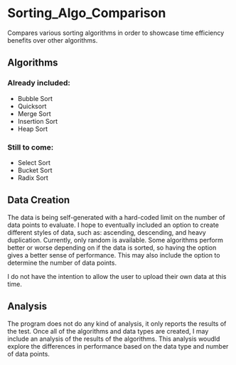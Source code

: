 # Sorting_Algo_Comparison

Compares various sorting algorithms in order to showcase time efficiency benefits over other algorithms. 

## Algorithms

### Already included:
- Bubble Sort
- Quicksort
- Merge Sort
- Insertion Sort
- Heap Sort

### Still to come:
- Select Sort
- Bucket Sort
- Radix Sort

## Data Creation

The data is being self-generated with a hard-coded limit on the number of data points to evaluate. I hope to eventually included an option to create different styles of data, such as: ascending, descending, and heavy duplication. Currently, only random is available. Some algorithms perform better or worse depending on if the data is sorted, so having the option gives a better sense of performance. This may also include the option to determine the number of data points. 

I do not have the intention to allow the user to upload their own data at this time.

## Analysis

The program does not do any kind of analysis, it only reports the results of the test. Once all of the algorithms and data types are created, I may include an analysis of the results of the algorithms. This analysis woudld explore the differences in performance based on the data type and number of data points. 
